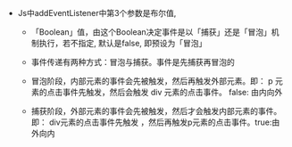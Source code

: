 
- Js中addEventListener中第3个参数是布尔值,

    - 「Boolean」值，由这个Boolean决定事件是以「捕获」还是「冒泡」机制执行，若不指定, 默认是false, 即预设为「冒泡」

    - 事件传递有两种方式：冒泡与捕获。事件是先捕获再冒泡的

    - 冒泡阶段，内部元素的事件会先被触发，然后再触发外部元素。即： p 元素的点击事件先触发，然后会触发 div 元素的点击事件。 false: 由内向外

    - 捕获阶段，外部元素的事件会先被触发，然后才会触发内部元素的事件。即： div元素的点击事件先触发 ，然后再触发p元素的点击事件。true:由外向内